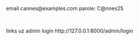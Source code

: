 <p> email cannes@examples.com parole: C@nnes25</p><br>
<p> links uz admin login http://127.0.0.1:8000/admin/login</p>